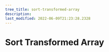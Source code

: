 ```yaml
---
tree_title: sort-transformed-array
description: 
last_modified: 2022-06-09T21:23:28.2328
---
```


# Sort Transformed Array

